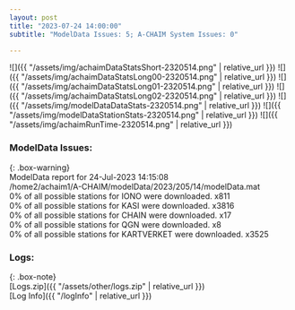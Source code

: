 ```yaml
---
layout: post
title: "2023-07-24 14:00:00"
subtitle: "ModelData Issues: 5; A-CHAIM System Issues: 0"

---
```


![]({{ "/assets/img/achaimDataStatsShort-2320514.png" | relative_url }})
![]({{ "/assets/img/achaimDataStatsLong00-2320514.png" | relative_url }})
![]({{ "/assets/img/achaimDataStatsLong01-2320514.png" | relative_url }})
![]({{ "/assets/img/achaimDataStatsLong02-2320514.png" | relative_url }})
![]({{ "/assets/img/modelDataDataStats-2320514.png" | relative_url }})
![]({{ "/assets/img/modelDataStationStats-2320514.png" | relative_url }})
![]({{ "/assets/img/achaimRunTime-2320514.png" | relative_url }})


### ModelData Issues:  
  
{: .box-warning}  
 ModelData report for 24-Jul-2023 14:15:08   
 /home2/achaim1/A-CHAIM/modelData/2023/205/14/modelData.mat   
 0% of all possible stations for IONO were downloaded. x811   
 0% of all possible stations for KASI were downloaded. x3816   
 0% of all possible stations for CHAIN were downloaded. x17   
 0% of all possible stations for QGN were downloaded. x8   
 0% of all possible stations for KARTVERKET were downloaded. x3525   
  


### Logs:  
  
{: .box-note}  
[Logs.zip]({{ "/assets/other/logs.zip" | relative_url }})  
[Log Info]({{ "/logInfo" | relative_url }})  
